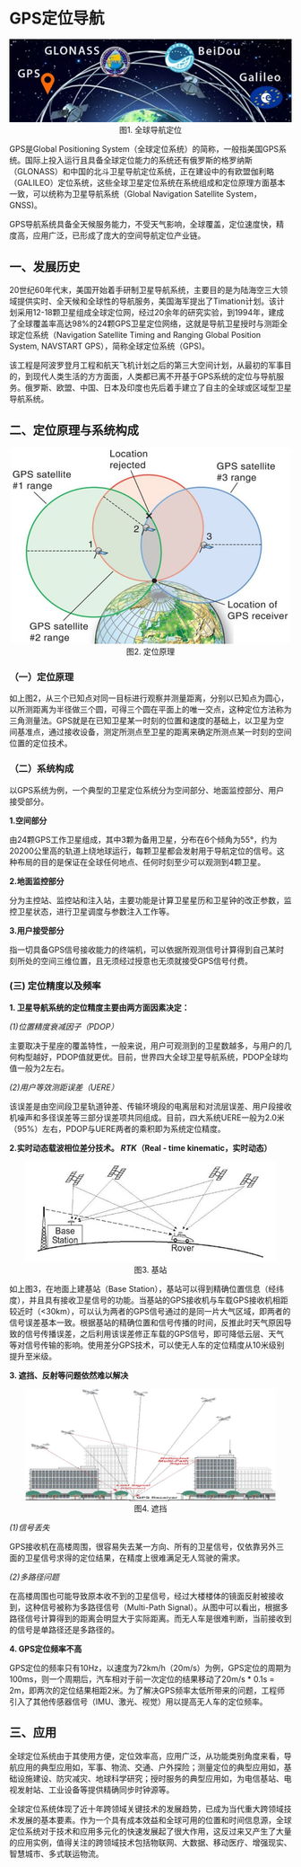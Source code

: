 # GPS定位导航

<div align=center>
<img src="./imgs/2.1.5.1.jpg"> 
</div>
<div align=center>图1. 全球导航定位 </div>

GPS是Global Positioning System（全球定位系统）的简称，一般指美国GPS系统。国际上投入运行且具备全球定位能力的系统还有俄罗斯的格罗纳斯（GLONASS）和中国的北斗卫星导航定位系统，正在建设中的有欧盟伽利略（GALILEO）定位系统，这些全球卫星定位系统在系统组成和定位原理方面基本一致，可以统称为卫星导航系统（Global Navigation Satellite System，GNSS)。

GPS导航系统具备全天候服务能力，不受天气影响，全球覆盖，定位速度快，精度高，应用广泛，已形成了庞大的空间导航定位产业链。

## 一、发展历史

20世纪60年代末，美国开始着手研制卫星导航系统，主要目的是为陆海空三大领域提供实时、全天候和全球性的导航服务，美国海军提出了Timation计划。该计划采用12-18颗卫星组成全球定位网，经过20余年的研究实验，到1994年，建成了全球覆盖率高达98%的24颗GPS卫星定位网络，这就是导航卫星授时与测距全球定位系统（Navigation Satellite Timing and Ranging Global Position System, NAVSTART GPS），简称全球定位系统（GPS)。

该工程是阿波罗登月工程和航天飞机计划之后的第三大空间计划，从最初的军事目的，到现代人类生活的方方面面，人类都已离不开基于GPS系统的定位与导航服务。俄罗斯、欧盟、中国、日本及印度也先后着手建立了自主的全球或区域型卫星导航系统。

## 二、定位原理与系统构成

<div align=center>
<img src="./imgs/2.1.5.2.jpg" width="500" height="350"> 
</div>
<div align=center>图2. 定位原理 </div>

### （一）定位原理

如上图2，从三个已知点对同一目标进行观察并测量距离，分别以已知点为圆心，以所测距离为半径做三个圆，可得三个圆在平面上的唯一交点，这种定位方法称为三角测量法。GPS就是在已知卫星某一时刻的位置和速度的基础上，以卫星为空间基准点，通过接收设备，测定所测点至卫星的距离来确定所测点某一时刻的空间位置的定位技术。

### （二）系统构成

以GPS系统为例，一个典型的卫星定位系统分为空间部分、地面监控部分、用户接受部分。

**1.空间部分**

由24颗GPS工作卫星组成，其中3颗为备用卫星，分布在6个倾角为55°，约为20200公里高的轨道上绕地球运行，每颗卫星都会发射用于导航定位的信号。这种布局的目的是保证在全球任何地点、任何时刻至少可以观测到4颗卫星。

**2.地面监控部分**

分为主控站、监控站和注入站，主要功能是计算卫星星历和卫星钟的改正参数，监控卫星状态，进行卫星调度与参数注入工作等。

**3.用户接受部分**

指一切具备GPS信号接收能力的终端机，可以依据所观测信号计算得到自己某时刻所处的空间三维位置，且无须经过授意也无须就接受GPS信号付费。

### (三) 定位精度以及频率

**1. 卫星导航系统的定位精度主要由两方面因素决定：**

*(1)位置精度衰减因子（PDOP）*

主要取决于星座的覆盖特性，一般来说，用户可观测到的卫星数越多，与用户的几何构型越好，PDOP值就更优。目前，世界四大全球卫星导航系统，PDOP全球均值一般为2左右。

*(2)用户等效测距误差（UERE）*

该误差是由空间段卫星轨道钟差、传输环境段的电离层和对流层误差、用户段接收机噪声和多径误差等三部分误差项共同组成。目前，四大系统UERE一般为2.0米（95%）左右，PDOP与UERE两者的乘积即为系统定位精度。

**2.实时动态载波相位差分技术。 *RTK*（Real - time kinematic，实时动态）**

<div align=center>
<img src="./imgs/2.1.5.3.jpg" width="450" height="180"> 
</div>
<div align=center>图3. 基站 </div>

如上图3，在地面上建基站（Base Station），基站可以得到精确位置信息（经纬度），并且具有接收卫星信号的功能。当基站的GPS接收机与车载GPS接收机相距较近时（<30km），可以认为两者的GPS信号通过的是同一片大气区域，即两者的信号误差基本一致。根据基站的精确位置和信号传播的时间，反推此时天气原因导致的信号传播误差，之后利用该误差修正车载的GPS信号，即可降低云层、天气等对信号传输的影响。使用差分GPS技术，可以使无人车的定位精度从10米级别提升至米级。

**3. 遮挡、反射等问题依然难以解决**

<div align=center>
<img src="./imgs/2.1.5.4.jpg" width="450" height="200"> 
</div>
<div align=center>图4. 遮挡 </div>

*(1)信号丢失*

GPS接收机在高楼周围，很容易失去某一方向、所有的卫星信号，仅依靠另外三面的卫星信号求得的定位结果，在精度上很难满足无人驾驶的需求。

*(2)多路径问题*

在高楼周围也可能导致原本收不到的卫星信号，经过大楼楼体的镜面反射被接收到，这种信号被称为多路径信号（Multi-Path Signal）。从图中可以看出，根据多路径信号计算得到的距离会明显大于实际距离。而无人车是很难判断，当前接收到的信号是单路径还是多路径的。

**4. GPS定位频率不高**

GPS定位的频率只有10Hz，以速度为72km/h（20m/s）为例，GPS定位的周期为100ms，则一个周期后，汽车相对于前一次定位的结果移动了20m/s \* 0.1s = 2m，即两次的定位结果相距2米。为了解决GPS频率太低所带来的问题，工程师引入了其他传感器信号（IMU、激光、视觉）用以提高无人车的定位频率。

## 三、应用

全球定位系统由于其使用方便，定位效率高，应用广泛，从功能类别角度来看，导航应用的典型应用如，军事、物流、交通、户外探险；测量定位的典型应用如，基础设施建设、防灾减灾、地球科学研究；授时服务的典型应用如，为电信基站、电视发射站、工业设备等提供精确同步时钟源等。

全球定位系统体现了近十年跨领域关键技术的发展趋势，已成为当代重大跨领域技术发展的基本要素。作为一个具有成本效益和全球可用的位置和时间信息源，全球定位系统对于技术和应用多元化的快速发展起了很大作用，这反过来又产生了大量的应用实例，值得关注的跨领域技术包括物联网、大数据、移动医疗、增强现实、智慧城市、多式联运物流。
